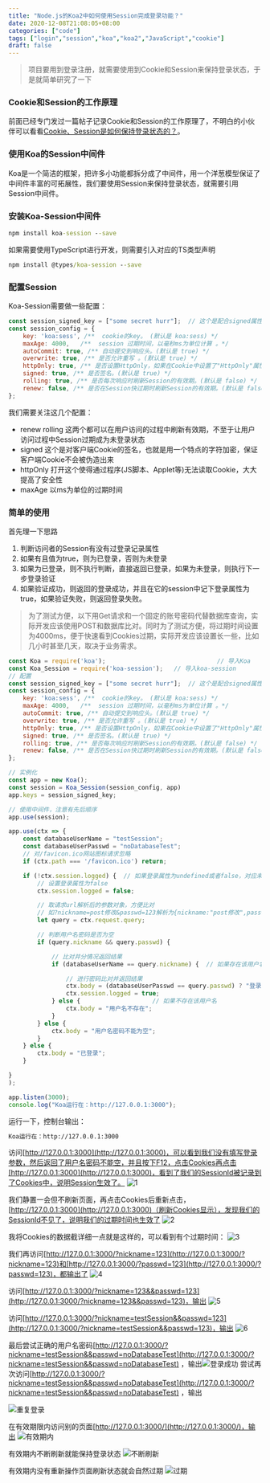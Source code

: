 ```yaml
---
title: "Node.js的Koa2中如何使用Session完成登录功能？"
date: 2020-12-08T21:08:05+08:00
categories: ["code"]
tags: ["login","session","koa","koa2","JavaScript","cookie"]
draft: false
---
```


> 项目要用到登录注册，就需要使用到Cookie和Session来保持登录状态，于是就简单研究了一下

### Cookie和Session的工作原理

前面已经专门发过一篇帖子记录Cookie和Session的工作原理了，不明白的小伙伴可以看看[Cookie、Session是如何保持登录状态的？](https://segmentfault.com/a/1190000019065025)。

### 使用Koa的Session中间件

Koa是一个简洁的框架，把许多小功能都拆分成了中间件，用一个洋葱模型保证了中间件丰富的可拓展性，我们要使用Session来保持登录状态，就需要引用Session中间件。

### 安装Koa-Session中间件

```cmd
npm install koa-session --save
```

如果需要使用TypeScript进行开发，则需要引入对应的TS类型声明

```cmd
npm install @types/koa-session --save
```

### 配置Session

Koa-Session需要做一些配置：

```JavaScript
const session_signed_key = ["some secret hurr"];  // 这个是配合signed属性的签名key
const session_config = {
    key: 'koa:sess', /**  cookie的key。 (默认是 koa:sess) */
    maxAge: 4000,   /**  session 过期时间，以毫秒ms为单位计算 。*/
    autoCommit: true, /** 自动提交到响应头。(默认是 true) */
    overwrite: true, /** 是否允许重写 。(默认是 true) */
    httpOnly: true, /** 是否设置HttpOnly，如果在Cookie中设置了"HttpOnly"属性，那么通过程序(JS脚本、Applet等)将无法读取到Cookie信息，这样能有效的防止XSS攻击。  (默认 true) */
    signed: true, /** 是否签名。(默认是 true) */
    rolling: true, /** 是否每次响应时刷新Session的有效期。(默认是 false) */
    renew: false, /** 是否在Session快过期时刷新Session的有效期。(默认是 false) */
};
```

我们需要关注这几个配置：

- renew rolling
这两个都可以在用户访问的过程中刷新有效期，不至于让用户访问过程中Session过期成为未登录状态
- signed
这个是对客户端Cookie的签名，也就是用一个特点的字符加密，保证客户端Cookie不会被伪造出来
- httpOnly
打开这个使得通过程序(JS脚本、Applet等)无法读取Cookie，大大提高了安全性
- maxAge
以ms为单位的过期时间

### 简单的使用

首先理一下思路

1. 判断访问者的Session有没有过登录记录属性
2. 如果有且值为true，则为已登录，否则为未登录
3. 如果为已登录，则不执行判断，直接返回已登录，如果为未登录，则执行下一步登录验证
4. 如果验证成功，则返回的登录成功，并且在它的session中记下登录属性为true，如果验证失败，则返回登录失败。

> 为了测试方便，以下用Get请求和一个固定的账号密码代替数据库查询，实际开发应该使用POST和数据库比对。同时为了测试方便，将过期时间设置为4000ms，便于快速看到Cookies过期，实际开发应该设置长一些，比如几小时甚至几天，取决于业务需求。

```JavaScript
const Koa = require('koa');                               // 导入Koa
const Koa_Session = require('koa-session');   // 导入koa-session     
// 配置
const session_signed_key = ["some secret hurr"];  // 这个是配合signed属性的签名key
const session_config = {
    key: 'koa:sess', /**  cookie的key。 (默认是 koa:sess) */
    maxAge: 4000,   /**  session 过期时间，以毫秒ms为单位计算 。*/
    autoCommit: true, /** 自动提交到响应头。(默认是 true) */
    overwrite: true, /** 是否允许重写 。(默认是 true) */
    httpOnly: true, /** 是否设置HttpOnly，如果在Cookie中设置了"HttpOnly"属性，那么通过程序(JS脚本、Applet等)将无法读取到Cookie信息，这样能有效的防止XSS攻击。  (默认 true) */
    signed: true, /** 是否签名。(默认是 true) */
    rolling: true, /** 是否每次响应时刷新Session的有效期。(默认是 false) */
    renew: false, /** 是否在Session快过期时刷新Session的有效期。(默认是 false) */
};

// 实例化
const app = new Koa();
const session = Koa_Session(session_config, app)
app.keys = session_signed_key;

// 使用中间件，注意有先后顺序
app.use(session);

app.use(ctx => {
    const databaseUserName = "testSession";
    const databaseUserPasswd = "noDatabaseTest";
    // 对/favicon.ico网站图标请求忽略
    if (ctx.path === '/favicon.ico') return;

    if (!ctx.session.logged) {  // 如果登录属性为undefined或者false，对应未登录和登录失败
        // 设置登录属性为false
        ctx.session.logged = false;

        // 取请求url解析后的参数对象，方便比对
        // 如?nickname=post修改&passwd=123解析为{nickname:"post修改",passwd:"123"}
        let query = ctx.request.query;

        // 判断用户名密码是否为空
        if (query.nickname && query.passwd) {

            // 比对并分情况返回结果  
            if (databaseUserName == query.nickname) {  // 如果存在该用户名

                // 进行密码比对并返回结果 
                ctx.body = (databaseUserPasswd == query.passwd) ? "登录成功" : "用户名或密码错误";
                ctx.session.logged = true;
            } else {                    // 如果不存在该用户名                                           //  如果用户名不存在
                ctx.body = "用户名不存在";
            }
        } else {
            ctx.body = "用户名密码不能为空";
        }
    } else {
        ctx.body = "已登录";
    }

}
);

app.listen(3000);
console.log("Koa运行在：http://127.0.0.1:3000");   
```

运行一下，控制台输出：

```cmd
Koa运行在：http://127.0.0.1:3000
```

访问[http://127.0.0.1:3000](http://127.0.0.1:3000)，可以看到我们没有填写登录参数，然后返回了用户名密码不能空，并且按下F12，点击Cookies再点击[http://127.0.0.1:3000](http://127.0.0.1:3000)，看到了我们的SessionId被记录到了Cookies中，说明Session生效了。
![1](https://upload-images.jianshu.io/upload_images/14225973-8ae8fb28dcfe78a5.png?imageMogr2/auto-orient/strip%7CimageView2/2/w/1240)

我们静置一会但不刷新页面，再点击Cookies后重新点击，[http://127.0.0.1:3000](http://127.0.0.1:3000)（刷新Cookies显示），发现我们的SessionId不见了，说明我们的过期时间也生效了
![2](https://upload-images.jianshu.io/upload_images/14225973-ecbf3753b37436c5.png?imageMogr2/auto-orient/strip%7CimageView2/2/w/1240)

我将Cookies的数据截详细一点就是这样的，可以看到有个过期时间：
![3](https://upload-images.jianshu.io/upload_images/14225973-422c47b819d5c7cf.png?imageMogr2/auto-orient/strip%7CimageView2/2/w/1240)

我们再访问[http://127.0.0.1:3000/?nickname=123](http://127.0.0.1:3000/?nickname=123)和[http://127.0.0.1:3000/?passwd=123](http://127.0.0.1:3000/?passwd=123)，都输出了
![4](https://upload-images.jianshu.io/upload_images/14225973-618d9f63eaf7d2cc.png?imageMogr2/auto-orient/strip%7CimageView2/2/w/1240)

访问[http://127.0.0.1:3000/?nickname=123&&passwd=123](http://127.0.0.1:3000/?nickname=123&&passwd=123)，输出
![5](https://upload-images.jianshu.io/upload_images/14225973-04fc4fc688e30868.png?imageMogr2/auto-orient/strip%7CimageView2/2/w/1240)

访问[http://127.0.0.1:3000/?nickname=testSession&&passwd=123](http://127.0.0.1:3000/?nickname=testSession&&passwd=123)，输出
![6](https://upload-images.jianshu.io/upload_images/14225973-236ee36413c040fd.png?imageMogr2/auto-orient/strip%7CimageView2/2/w/1240)

最后尝试正确的用户名密码[http://127.0.0.1:3000/?nickname=testSession&&passwd=noDatabaseTest](http://127.0.0.1:3000/?nickname=testSession&&passwd=noDatabaseTest)
，输出![登录成功](https://upload-images.jianshu.io/upload_images/14225973-a67d3a9bdbc9b3ee.png?imageMogr2/auto-orient/strip%7CimageView2/2/w/1240)
尝试再次访问[http://127.0.0.1:3000/?nickname=testSession&&passwd=noDatabaseTest](http://127.0.0.1:3000/?nickname=testSession&&passwd=noDatabaseTest)
，输出

![重复登录](https://upload-images.jianshu.io/upload_images/14225973-3fbd253861481a36.png?imageMogr2/auto-orient/strip%7CimageView2/2/w/1240)

在有效期限内访问别的页面[http://127.0.0.1:3000/](http://127.0.0.1:3000/)，输出
![有效期内](https://upload-images.jianshu.io/upload_images/14225973-8783aac616ff79aa.png?imageMogr2/auto-orient/strip%7CimageView2/2/w/1240)

有效期内不断刷新就能保持登录状态
![不断刷新](https://upload-images.jianshu.io/upload_images/14225973-5152a1573021dfe8.png?imageMogr2/auto-orient/strip%7CimageView2/2/w/1240)

有效期内没有重新操作页面刷新状态就会自然过期
![过期](https://upload-images.jianshu.io/upload_images/14225973-9853d8e5e14bf4df.png?imageMogr2/auto-orient/strip%7CimageView2/2/w/1240)
